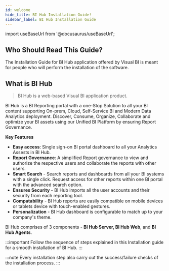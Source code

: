 ```yaml
---
id: welcome
hide_title: BI Hub Installation Guide!
sidebar_label: BI Hub Installation Guide
---
```

import useBaseUrl from '@docusaurus/useBaseUrl';

## Who Should Read This Guide?

The Installation Guide for BI Hub application offered by Visual BI is meant for people who will perform the installation of the software.

## What is BI Hub

> BI Hub is a web-based Visual BI application product.

BI Hub is a BI Reporting portal with a one-Stop Solution to all your BI content supporting On-prem, Cloud, Self-Service BI and Modern Data Analytics deployment. 
Discover, Consume, Organize, Collaborate and optimize your BI assets using our Unified BI Platform by ensuring Report Governance.

**Key Features**

- **Easy access**: Single sign-on BI portal dashboard to all your Analytics Assests in BI Hub.
- **Report Governance**: A simplified Report governance to view and authorize the respective users and collaborate the reports with other users.
- **Smart Search** - Search reports and dashboards from all your BI systems with a single click. Request access for other reports within one BI portal with the advanced search option.
- **Ensures Security** - BI Hub imports all the user accounts and their security from each reporting tool.
- **Compatability** - BI Hub reports are easily compatible on mobile devices or tablets device with touch-enabled gestures.
- **Personalization** - BI Hub dashboard is configurable to match up to your company's theme.

BI Hub comprises of 3 components - **BI Hub Server, BI Hub Web**, and **BI Hub Agents**.

:::important
Follow the sequence of steps explained in this Installation guide for a smooth installation of BI Hub.
:::

:::note
Every installation step also carry out the success/failure checks of the installation process.
:::